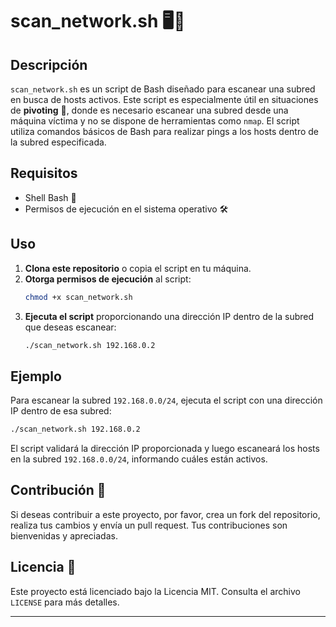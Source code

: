 # scan_network.sh 🖥️📡

## Descripción

`scan_network.sh` es un script de Bash diseñado para escanear una subred en busca de hosts activos. Este script es especialmente útil en situaciones de **pivoting** 🔄, donde es necesario escanear una subred desde una máquina víctima y no se dispone de herramientas como `nmap`. El script utiliza comandos básicos de Bash para realizar pings a los hosts dentro de la subred especificada.

## Requisitos

- Shell Bash 🐚
- Permisos de ejecución en el sistema operativo 🛠️

## Uso

1. **Clona este repositorio** o copia el script en tu máquina.
2. **Otorga permisos de ejecución** al script:
   ```bash
   chmod +x scan_network.sh
   ```
3. **Ejecuta el script** proporcionando una dirección IP dentro de la subred que deseas escanear:
   ```bash
   ./scan_network.sh 192.168.0.2
   ```

## Ejemplo

Para escanear la subred `192.168.0.0/24`, ejecuta el script con una dirección IP dentro de esa subred:

```bash
./scan_network.sh 192.168.0.2
```

El script validará la dirección IP proporcionada y luego escaneará los hosts en la subred `192.168.0.0/24`, informando cuáles están activos.

## Contribución 🤝

Si deseas contribuir a este proyecto, por favor, crea un fork del repositorio, realiza tus cambios y envía un pull request. Tus contribuciones son bienvenidas y apreciadas.

## Licencia 📜

Este proyecto está licenciado bajo la Licencia MIT. Consulta el archivo `LICENSE` para más detalles.

---
